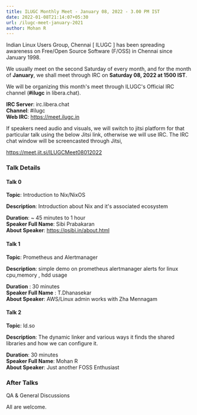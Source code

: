 ```yaml
---
title: ILUGC Monthly Meet - January 08, 2022 - 3.00 PM IST
date: 2022-01-08T21:14:07+05:30
url: /ilugc-meet-january-2021
author: Mohan R
---
```


Indian Linux Users Group, Chennai [ ILUGC ] has been spreading
awareness on Free/Open Source Software (F/OSS) in Chennai since
January 1998.

We usually meet on the second Saturday of every month, and for the
month of **January**, we shall meet through IRC on **Saturday 08, 2022 at 1500
IST**.

We will be organizing this month's meet through ILUGC's Official IRC
channel (**#ilugc** in libera.chat).

**IRC Server**: irc.libera.chat\
**Channel**: #ilugc\
**Web IRC**: https://meet.ilugc.in

If speakers need audio and visuals, we will switch to jitsi platform
for that particular talk using the below Jitsi link, otherwise we will
use IRC. The IRC chat window will be screencasted through Jitsi,

https://meet.jit.si/ILUGCMeet08012022

### Talk Details

#### Talk 0

**Topic**: Introduction to Nix/NixOS

**Description**: Introduction about Nix and it's associated ecosystem

**Duration**: ~ 45 minutes to 1 hour\
**Speaker Full Name**: Sibi Prabakaran\
**About Speaker**: https://psibi.in/about.html

#### Talk 1

**Topic**: Prometheus and Alertmanager

**Description**: simple demo on prometheus alertmanager alerts for linux
cpu,memory , hdd usage

**Duration** : 30 minutes\
**Speaker Full Name** : T.Dhanasekar\
**About Speaker**: AWS/Linux admin works with Zha Mennagam

#### Talk 2

**Topic**: ld.so

**Description**:  The dynamic linker and various ways it finds the shared
libraries and how we can configure it.

**Duration**: 30 minutes\
**Speaker Full Name**: Mohan R\
**About Speaker**: Just another FOSS Enthusiast

### After Talks

QA & General Discussions

All are welcome.
